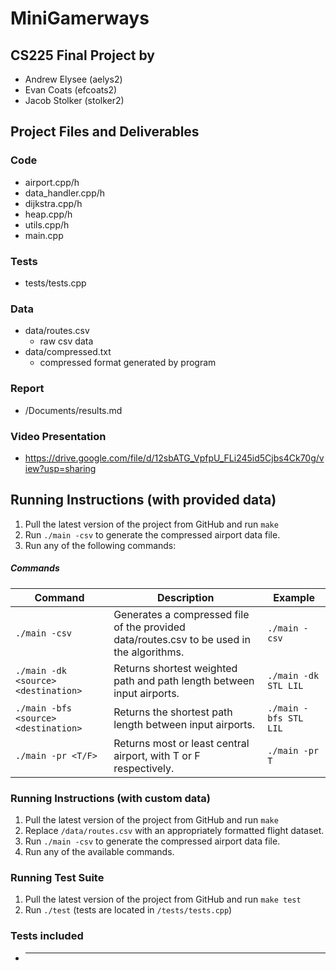 # MiniGamerways
## CS225 Final Project by
- Andrew Elysee (aelys2)
- Evan Coats (efcoats2)
- Jacob Stolker (stolker2)
## Project Files and Deliverables

### Code
- airport.cpp/h
- data_handler.cpp/h
- dijkstra.cpp/h
- heap.cpp/h
- utils.cpp/h
- main.cpp

### Tests
- tests/tests.cpp
### Data
- data/routes.csv
    - raw csv data
- data/compressed.txt
    - compressed format generated by program

### Report
- /Documents/results.md
### Video Presentation
- https://drive.google.com/file/d/12sbATG_VpfpU_FLi245id5Cjbs4Ck70g/view?usp=sharing


## Running Instructions (with provided data)

1. Pull the latest version of the project from GitHub and run `make` 
2. Run `./main -csv` to generate the compressed airport data file.
3. Run any of the following commands:
##### Commands
| Command | Description | Example |
| --------------------- |------------------------------------------------------ | ------------------------- |
| `./main -csv` | Generates a compressed file of the provided data/routes.csv to be used in the algorithms. | `./main -csv` |
| `./main -dk <source> <destination>` | Returns shortest weighted path and path length between input airports. | `./main -dk STL LIL` |
| `./main -bfs <source> <destination>` | Returns the shortest path length between input airports. | `./main -bfs STL LIL` |
| `./main -pr <T/F>` | Returns most or least central airport, with T or F respectively. | `./main -pr T` |
### Running Instructions (with custom data)
1. Pull the latest version of the project from GitHub and run `make` 
2. Replace `/data/routes.csv` with an appropriately formatted flight dataset.
3. Run `./main -csv` to generate the compressed airport data file.
4. Run any of the available commands.

### Running Test Suite
1. Pull the latest version of the project from GitHub and run `make test` 
2. Run `./test` (tests are located in `/tests/tests.cpp`)

### Tests included
- *************